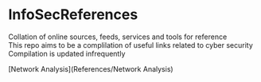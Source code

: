 # InfoSecReferences
Collation of online sources, feeds, services and tools for reference\
This repo aims to be a complilation of useful links related to cyber security\
Compilation is updated infrequently

[Network Analysis](References/Network Analysis)
